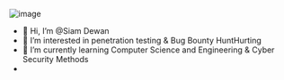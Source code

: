 ![image](https://github.com/user-attachments/assets/b138d4af-67bb-4392-882b-e90f13e37e8e)

- 👋 Hi, I’m @Siam Dewan
- 👀 I’m interested in penetration testing & Bug Bounty HuntHurting 
- 🌱 I’m currently learning Computer Science and Engineering & Cyber Security Methods
- 
